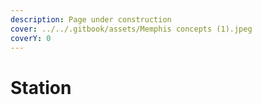 ```yaml
---
description: Page under construction
cover: ../../.gitbook/assets/Memphis concepts (1).jpeg
coverY: 0
---
```


# Station

